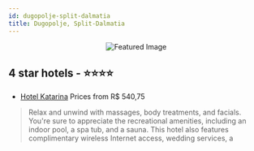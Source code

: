 ```yaml
---
id: dugopolje-split-dalmatia
title: Dugopolje, Split-Dalmatia
---
```


<center><img src="https://i.travelapi.com/hotels/4000000/3070000/3067000/3066909/567a8cfb_z.jpg" alt="Featured Image" /></center>


##  4 star hotels - ⭐️⭐️⭐️⭐️

-    [Hotel Katarina](https://us.hurb.com/hotels/dugopolje/hotel-katarina-JNP-JP225273?cmp=18055) Prices from R$ 540,75
   > Relax and unwind with massages, body treatments, and facials. You're sure to appreciate the recreational amenities, including an indoor pool, a spa tub, and a sauna. This hotel also features complimentary wireless Internet access, wedding services, a
